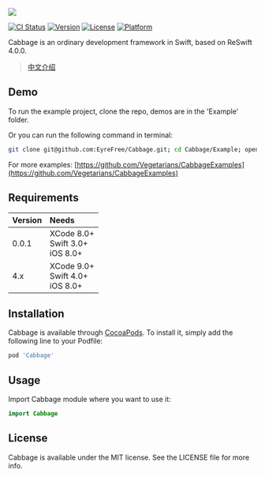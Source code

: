 ![](https://raw.githubusercontent.com/Vegetarians/Cabbage/assets/cabbage_logo.png)

[![CI Status](http://img.shields.io/travis/Vegetarians/Cabbage.svg?style=flat)](https://travis-ci.org/Vegetarians/Cabbage)
[![Version](https://img.shields.io/cocoapods/v/Cabbage.svg?style=flat)](http://cocoapods.org/pods/Cabbage)
[![License](https://img.shields.io/cocoapods/l/Cabbage.svg?style=flat)](http://cocoapods.org/pods/Cabbage)
[![Platform](https://img.shields.io/cocoapods/p/Cabbage.svg?style=flat)](http://cocoapods.org/pods/Cabbage)

Cabbage is an ordinary development framework in Swift, based on ReSwift 4.0.0.

> [中文介绍](https://github.com/Vegetarians/Cabbage/blob/master/README_CN.md)

## Demo

To run the example project, clone the repo, demos are in the 'Example' folder.

Or you can run the following command in terminal:

```bash
git clone git@github.com:EyreFree/Cabbage.git; cd Cabbage/Example; open 'Cabbage.xcworkspace'
```

For more examples: [https://github.com/Vegetarians/CabbageExamples](https://github.com/Vegetarians/CabbageExamples)

## Requirements

| Version | Needs                                |
|:--------|:-------------------------------------|
| 0.0.1   | XCode 8.0+<br>Swift 3.0+<br>iOS 8.0+ |
| 4.x     | XCode 9.0+<br>Swift 4.0+<br>iOS 8.0+ |

## Installation

Cabbage is available through [CocoaPods](http://cocoapods.org). To install
it, simply add the following line to your Podfile:

```ruby
pod 'Cabbage'
```

## Usage

Import Cabbage module where you want to use it:

```swift
import Cabbage
```

## License

Cabbage is available under the MIT license. See the LICENSE file for more info.
